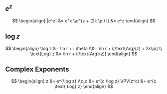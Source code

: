 ## $e^z$

$$
\begin{align}
|e^z| &= e^x \\e^{z + (2k \pi) i} &= e^z
\end{align}
$$

## $\log z$

$$
\begin{align}
\log z
&= \ln r + i \theta \\&= \ln r + i[\text{Arg}(z) + 2k\pi] \\
\text{Log} z
&= \ln r + i[\text{Arg}(z)]
\end{align}
$$

## Complex Exponents

$$
\begin{align}
z &= e^{\log z} \\z_c &= e^{c \log z} \\PV(z^c) &= e^{c \text{ Log} z}
\end{align}
$$


